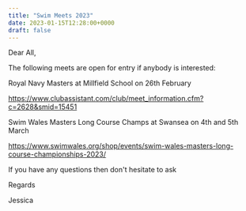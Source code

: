 ```yaml
---
title: "Swim Meets 2023"
date: 2023-01-15T12:28:00+0000
draft: false
---
```

Dear All,

The following meets are open for entry if anybody is interested:

Royal Navy Masters at Millfield School on 26th February

https://www.clubassistant.com/club/meet_information.cfm?c=2628&smid=15451

Swim Wales Masters Long Course Champs at Swansea on 4th and 5th March 

https://www.swimwales.org/shop/events/swim-wales-masters-long-course-championships-2023/

If you have any questions then don't hesitate to ask

Regards

Jessica
<!--more-->
